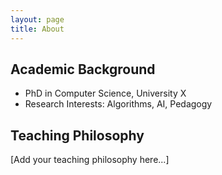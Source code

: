 ```yaml
---
layout: page
title: About
---
```


## Academic Background  
- PhD in Computer Science, University X  
- Research Interests: Algorithms, AI, Pedagogy  

## Teaching Philosophy  
[Add your teaching philosophy here...]